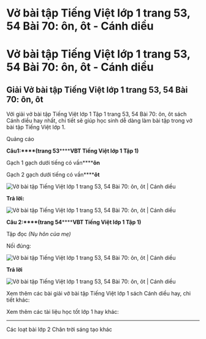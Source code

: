 # Vở bài tập Tiếng Việt lớp 1 trang 53, 54 Bài 70: ôn, ôt - Cánh diều

# Vở bài tập Tiếng Việt lớp 1 trang 53, 54 Bài 70: ôn, ôt - Cánh diều

## Giải Vở bài tập Tiếng Việt lớp 1 trang 53, 54 Bài 70: ôn, ôt

Với giải vở bài tập Tiếng Việt lớp 1 Tập 1 trang 53, 54 Bài 70: ôn, ôt sách Cánh diều hay nhất, chi tiết sẽ giúp học sinh dễ dàng làm bài tập trong vở bài tập Tiếng Việt lớp 1.

Quảng cáo

**Câu****1****:****(trang 53********VBT Tiếng Việt lớp 1 Tập 1)**

Gạch 1 gạch dưới tiếng có vần******ôn**

Gạch 2 gạch dưới tiếng có vần******ôt**

![Vở bài tập Tiếng Việt lớp 1 trang 53, 54 Bài 70: ôn, ôt | Cánh diều](https://www.vietjack.com/vbt-tieng-viet-1-cd/images/bai-70-on-ot-1.png)

**Trả lời:**

![Vở bài tập Tiếng Việt lớp 1 trang 53, 54 Bài 70: ôn, ôt | Cánh diều](https://www.vietjack.com/vbt-tieng-viet-1-cd/images/bai-70-on-ot-2.png)

**Câu 2:****(trang 54********VBT Tiếng Việt lớp 1 Tập 1)**

Tập đọc _(Nụ hôn của mẹ)_

Nối đúng: 

![Vở bài tập Tiếng Việt lớp 1 trang 53, 54 Bài 70: ôn, ôt | Cánh diều](https://www.vietjack.com/vbt-tieng-viet-1-cd/images/bai-70-on-ot-3.png)

**Trả lời**

![Vở bài tập Tiếng Việt lớp 1 trang 53, 54 Bài 70: ôn, ôt | Cánh diều](https://www.vietjack.com/vbt-tieng-viet-1-cd/images/bai-70-on-ot-4.png)

Xem thêm các bài giải vở bài tập Tiếng Việt lớp 1 sách Cánh diều hay, chi tiết khác:

Xem thêm các tài liệu học tốt lớp 1 hay khác:

* * *

Các loạt bài lớp 2 Chân trời sáng tạo khác
